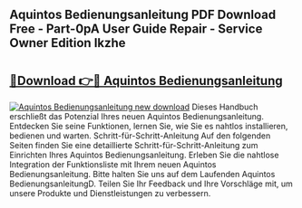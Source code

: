## Aquintos Bedienungsanleitung PDF Download Free - Part-0pA User Guide Repair - Service Owner Edition Ikzhe

# <h2><a href="http://df2ivr.blite.top/?on=Aquintos+Bedienungsanleitung">🔗Download 👉🔴 Aquintos Bedienungsanleitung</a></h2>

[![Aquintos Bedienungsanleitung new download](https://i.imgur.com/lujVjoI.png)](http://df2ivr.blite.top/?on=Aquintos+Bedienungsanleitung)
Dieses Handbuch erschließt das Potenzial Ihres neuen Aquintos Bedienungsanleitung. Entdecken Sie seine Funktionen, lernen Sie, wie Sie es nahtlos installieren, bedienen und warten. Schritt-für-Schritt-Anleitung Auf den folgenden Seiten finden Sie eine detaillierte Schritt-für-Schritt-Anleitung zum Einrichten Ihres Aquintos Bedienungsanleitung. Erleben Sie die nahtlose Integration der Funktionsliste mit Ihrem neuen Aquintos Bedienungsanleitung. Bitte halten Sie uns auf dem Laufenden Aquintos BedienungsanleitungD. Teilen Sie Ihr Feedback und Ihre Vorschläge mit, um unsere Produkte und Dienstleistungen zu verbessern.

